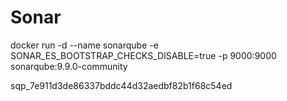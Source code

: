 # Sonar
docker run -d --name sonarqube -e SONAR_ES_BOOTSTRAP_CHECKS_DISABLE=true -p 9000:9000 sonarqube:9.9.0-community


sqp_7e911d3de86337bddc44d32aedbf82b1f68c54ed

